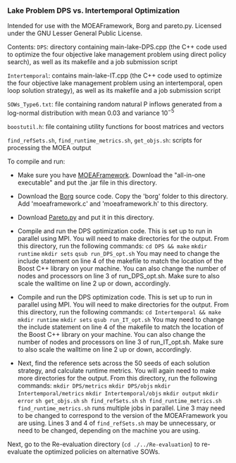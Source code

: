 ### Lake Problem DPS vs. Intertemporal Optimization

Intended for use with the MOEAFramework, Borg and pareto.py. Licensed under the GNU Lesser General Public License.

Contents:
`DPS`: directory containing main-lake-DPS.cpp (the C++ code used to optimize the four objective lake management problem using direct policy search), as well as its makefile and a job submission script

`Intertemporal`: contains main-lake-IT.cpp (the C++ code used to optimize the four objective lake management problem using an intertemporal, open loop solution strategy), as well as its makefile and a job submission script

`SOWs_Type6.txt`: file containing random natural P inflows generated from a log-normal distribution with mean 0.03 and variance $10^{-5}$

`boostutil.h`: file containing utility functions for boost matrices and vectors

`find_refSets.sh`, `find_runtime_metrics.sh`, `get_objs.sh`: scripts for processing the MOEA output

To compile and run:
* Make sure you have [MOEAFramework](http://www.moeaframework.org). Download the "all-in-one executable" and put the .jar file in this directory.

* Download the [Borg](http://borgmoea.org/) source code.  Copy the 'borg' folder to this directory. Add 'moeaframework.c' and 'moeaframework.h' to this directory.

* Download [Pareto.py](https://github.com/matthewjwoodruff/pareto.py) and put it in this directory.

* Compile and run the DPS optimization code. This is set up to run in parallel using MPI. You will need to make directories for the output. From this directory, run the following commands:
`cd DPS && make`
`mkdir runtime`
`mkdir sets`
`qsub run_DPS_opt.sh`
You may need to change the include statement on line 4 of the makefile to match the location of the Boost C++ library on your machine. You can also change the number of nodes and processors on line 3 of run_DPS_opt.sh. Make sure to also scale the walltime on line 2 up or down, accordingly.

* Compile and run the DPS optimization code. This is set up to run in parallel using MPI. You will need to make directories for the output. From this directory, run the following commands:
`cd Intertemporal && make`
`mkdir runtime`
`mkdir sets`
`qsub run_IT_opt.sh`
You may need to change the include statement on line 4 of the makefile to match the location of the Boost C++ library on your machine. You can also change the number of nodes and processors on line 3 of run_IT_opt.sh. Make sure to also scale the walltime on line 2 up or down, accordingly.

* Next, find the reference sets across the 50 seeds of each solution strategy, and calculate runtime metrics. You will again need to make more directories for the output. From this directory, run the following commands:
`mkdir DPS/metrics`
`mkdir DPS/objs`
`mkdir Intertemporal/metrics`
`mkdir Intertemporal/objs`
`mkdir output`
`mkdir error`
`sh get_objs.sh`
`sh find_refSets.sh`
`sh find_runtime_metrics.sh`
`find_runtime_metrics.sh` runs multiple jobs in parallel. Line 3 may need to be changed to correspond to the version of the MOEAFramework you are using. Lines 3 and 4 of `find_refSets.sh` may be unnecessary, or need to be changed, depending on the machine you are using.

Next, go to the Re-evaluation directory (`cd ./../Re-evaluation`) to re-evaluate the optimized policies on alternative SOWs.
